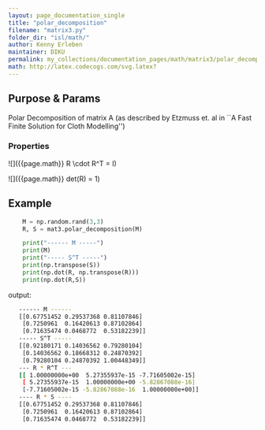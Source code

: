 ```yaml
---
layout: page_documentation_single
title: "polar_decomposition"
filename: "matrix3.py"
folder_dir: "isl/math/"
author: Kenny Erleben
maintainer: DIKU
permalink: my_collections/documentation_pages/math/matrix3/polar_decomposition
math: http://latex.codecogs.com/svg.latex? 
---
```

## Purpose & Params
Polar Decomposition of matrix A (as described by Etzmuss et. al in ``A Fast Finite Solution for Cloth Modelling'')
### Properties 
![]({{page.math}} R \cdot R^T = I)

![]({{page.math}} det(R)      = 1)

## Example
```python
    M = np.random.rand(3,3)
    R, S = mat3.polar_decomposition(M)

    print("------ M -----")
    print(M)
    print("----- S^T -----")
    print(np.transpose(S))
    print(np.dot(R, np.transpose(R)))
    print(np.dot(R,S))
```
output:
```bash
   ------ M ------
   [[0.67751452 0.29537368 0.81107846]
    [0.7250961  0.16420613 0.87102864]
    [0.71635474 0.0468772  0.53182239]]
   ----- S^T -----
   [[0.92180171 0.14036562 0.79280104]
    [0.14036562 0.18668312 0.24870392]
    [0.79280104 0.24870392 1.00448349]]
   --- R * R^T ---
   [[ 1.00000000e+00  5.27355937e-15 -7.71605002e-15]
    [ 5.27355937e-15  1.00000000e+00 -5.82867088e-16]
    [-7.71605002e-15 -5.82867088e-16  1.00000000e+00]]
   ---- R * S ----
   [[0.67751452 0.29537368 0.81107846]
    [0.7250961  0.16420613 0.87102864]
    [0.71635474 0.0468772  0.53182239]]
```